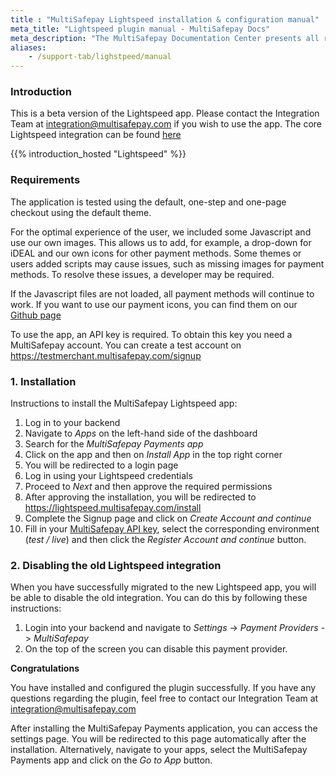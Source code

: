 ```yaml
---
title : "MultiSafepay Lightspeed installation & configuration manual"
meta_title: "Lightspeed plugin manual - MultiSafepay Docs"
meta_description: "The MultiSafepay Documentation Center presents all relevant information about our Plugins and API. You can also find support pages for payment methods, tools and general questions as well as the contact details of our Support and Integration Teams."
aliases:
    - /support-tab/lighstpeed/manual
---
```


### Introduction
This is a beta version of the Lightspeed app. Please contact the Integration Team at <integration@multisafepay.com> if you wish to use the app. The core Lightspeed integration can be found [here](https://docs.multisafepay.com/integrations/hosted/lightspeed_core)

{{% introduction_hosted "Lightspeed" %}}

### Requirements
The application is tested using the default, one-step and one-page checkout using the default theme.

For the optimal experience of the user, we included some Javascript and use our own images. This allows us to add, for example, a drop-down for iDEAL and our own icons for other payment methods. Some themes or users added scripts may cause issues, such as missing images for payment methods. To resolve these issues, a developer may be required.

If the Javascript files are not loaded, all payment methods will continue to work. If you want to use our payment icons, you can find them on our [Github page](https://github.com/MultiSafepay/MultiSafepay-icons)

To use the app, an API key is required. To obtain this key you need a MultiSafepay account. You can create a test account on https://testmerchant.multisafepay.com/signup

### 1. Installation 
Instructions to install the MultiSafepay Lightspeed app:

1. Log in to your backend
2. Navigate to _Apps_ on the left-hand side of the dashboard
3. Search for the _MultiSafepay Payments app_
4. Click on the app and then on _Install App_ in the top right corner
5. You will be redirected to a login page
6. Log in using your Lightspeed credentials
7. Proceed to _Next_ and then approve the required permissions
8. After approving the installation, you will be redirected to <https://lightspeed.multisafepay.com/install>
9. Complete the Signup page and click on _Create Account and continue_
10. Fill in your [MultiSafepay API key](https://docs.multisafepay.com/tools/multisafepay-control/get-your-api-key), select the corresponding environment (_test / live_) and then click the _Register Account and continue_ button.

### 2. Disabling the old Lightspeed integration

When you have successfully migrated to the new Lightspeed app, you will be able to disable the old integration. You can do this by following these instructions:

1. Login into your backend and navigate to _Settings_ -> _Payment Providers_ -> _MultiSafepay_
2. On the top of the screen you can disable this payment provider.

__Congratulations__

You have installed and configured the plugin successfully. If you have any questions regarding the plugin, feel free to contact our Integration Team at <integration@multisafepay.com>

After installing the MultiSafepay Payments application, you can access the settings page. You will be redirected to this page automatically after the installation. Alternatively, navigate to your apps, select the MultiSafepay Payments app and click on the _Go to App_ button.
